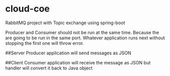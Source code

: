# cloud-coe
RabbitMQ project with Topic exchange using spring-boot

Producer and Consumer should not be run at the same time. Because the are going to be run in the same port. Whatever application runs next without stopping the first one will throw error.

##Server
Producer application will send messages as JSON

##Client
Consumer application will receive the message as JSON but handler will convert it back to Java object
